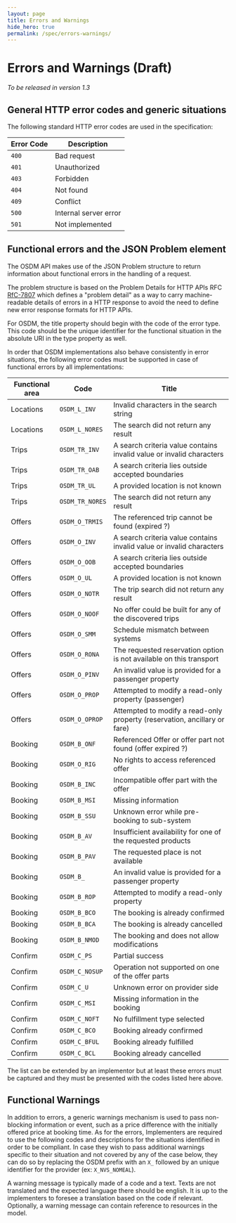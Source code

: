 ```yaml
---
layout: page
title: Errors and Warnings
hide_hero: true
permalink: /spec/errors-warnings/
---
```


# Errors and Warnings (Draft)

*To be released in version 1.3*

## General HTTP error codes and generic situations

The following standard HTTP error codes are used in the specification:

| **Error Code** | **Description** |
|----------------|-----------------|
| `400` | Bad request |
| `401` | Unauthorized |
| `403` | Forbidden |
| `404` | Not found |
| `409` | Conflict |
| `500` | Internal server error |
| `501` | Not implemented |

## Functional errors and the JSON Problem element

The OSDM API makes use of the JSON Problem structure to return
information about functional errors in the handling of a request.

The problem structure is based on the Problem Details for HTTP APIs RFC
[RfC-7807](https://tools.ietf.org/html/rfc7807) which defines a
\"problem detail\" as a way to carry machine-readable details of errors in a HTTP response to avoid the need to define new error response formats for HTTP APIs.

For OSDM, the title property should begin with the code of the error
type. This code should be the unique identifier for the functional
situation in the absolute URI in the type property as well.

In order that OSDM implementations also behave consistently in error situations,
the following error codes must be supported in case of functional errors by all 
implementations:

| **Functional area** | **Code**     | **Title**                     |
|---------------------|--------------|-------------------------------|
| Locations  | `OSDM_L_INV`   | Invalid characters in the search string |
| Locations  | `OSDM_L_NORES` | The search did not return any result|
| Trips      | `OSDM_TR_INV`  | A search criteria value contains invalid value or invalid characters |
| Trips      | `OSDM_TR_OAB`  | A search criteria lies outside accepted boundaries |
| Trips      | `OSDM_TR_UL`   | A provided location is not known |
| Trips      | `OSDM_TR_NORES`| The search did not return any result |
| Offers     | `OSDM_O_TRMIS` | The referenced trip cannot be found (expired ?) |
| Offers     | `OSDM_O_INV`   | A search criteria value contains invalid value or invalid characters |
| Offers     | `OSDM_O_OOB`   | A search criteria lies outside accepted boundaries |
| Offers     | `OSDM_O_UL`    | A provided location is not known |
| Offers     | `OSDM_O_NOTR`  | The trip search did not return any result |
| Offers     | `OSDM_O_NOOF`  | No offer could be built for any of the discovered trips |
| Offers     | `OSDM_O_SMM`   | Schedule mismatch between systems |
| Offers     | `OSDM_O_RONA`  | The requested reservation option is not available on this transport |
| Offers     | `OSDM_O_PINV`  | An invalid value is provided for a passenger property |
| Offers     | `OSDM_O_PROP`  | Attempted to modify a read-only property (passenger) |
| Offers     | `OSDM_O_OPROP` | Attempted to modify a read-only property (reservation, ancillary or fare) |
| Booking    | `OSDM_B_ONF`   | Referenced Offer or offer part not found (offer expired ?) |
| Booking    | `OSDM_O_RIG`   | No rights to access referenced offer |
| Booking    | `OSDM_B_INC`   | Incompatible offer part with the offer |
| Booking    | `OSDM_B_MSI`   | Missing information |
| Booking    | `OSDM_B_SSU`   | Unknown error while pre-booking to sub-system |
| Booking    | `OSDM_B_AV`    | Insufficient availability for one of the requested products |
| Booking    | `OSDM_B_PAV`   | The requested place is not available |
| Booking    | `OSDM_B_`      | An invalid value is provided for a passenger property |
| Booking    | `OSDM_B_ROP`   | Attempted to modify a read-only property |
| Booking    | `OSDM_B_BCO`   | The booking is already confirmed |
| Booking    | `OSDM_B_BCA`   | The booking is already cancelled |
| Booking    | `OSDM_B_NMOD`  | The booking  and does not allow  modifications |
| Confirm    | `OSDM_C_PS`    | Partial success |
| Confirm    | `OSDM_C_NOSUP` | Operation not supported on one of the offer parts |
| Confirm    | `OSDM_C_U`     | Unknown error on provider side |
| Confirm    | `OSDM_C_MSI`   | Missing information in the booking |
| Confirm    | `OSDM_C_NOFT`  | No fulfillment type selected |
| Confirm    | `OSDM_C_BCO`   | Booking already confirmed |
| Confirm    | `OSDM_C_BFUL`  | Booking already fulfilled |
| Confirm    | `OSDM_C_BCL`   | Booking already cancelled |

The list can be extended by an implementor but at least these errors must
be captured and they must be presented with the codes listed here above.

## Functional Warnings

In addition to errors, a generic warnings mechanism is used to pass
non-blocking information or event, such as a price difference with the
initially offered price at booking time. As for the errors, Implementers
are required to use the following codes and descriptions for the
situations identified in order to be compliant. In case they wish to
pass additional warnings specific to their situation and not covered by
any of the case below, they can do so by replacing the OSDM prefix with
an `X_` followed by an unique identifier for the provider (ex:
`X_NVS_NOMEAL`).

A warning message is typically made of a code and a text. Texts are not
translated and the expected language there should be english. It is up
to the implementers to foresee a translation based on the code if
relevant. Optionally, a warning message can contain reference to
resources in the model.

